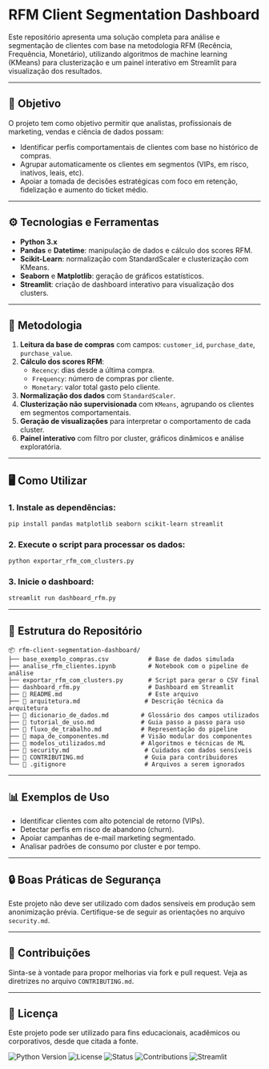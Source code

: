 # RFM Client Segmentation Dashboard

Este repositório apresenta uma solução completa para análise e segmentação de clientes com base na metodologia RFM (Recência, Frequência, Monetário), utilizando algoritmos de machine learning (KMeans) para clusterização e um painel interativo em Streamlit para visualização dos resultados.

---

## 📌 Objetivo

O projeto tem como objetivo permitir que analistas, profissionais de marketing, vendas e ciência de dados possam:
- Identificar perfis comportamentais de clientes com base no histórico de compras.
- Agrupar automaticamente os clientes em segmentos (VIPs, em risco, inativos, leais, etc).
- Apoiar a tomada de decisões estratégicas com foco em retenção, fidelização e aumento do ticket médio.

---

## ⚙️ Tecnologias e Ferramentas

- **Python 3.x**
- **Pandas** e **Datetime**: manipulação de dados e cálculo dos scores RFM.
- **Scikit-Learn**: normalização com StandardScaler e clusterização com KMeans.
- **Seaborn** e **Matplotlib**: geração de gráficos estatísticos.
- **Streamlit**: criação de dashboard interativo para visualização dos clusters.

---

## 🧪 Metodologia

1. **Leitura da base de compras** com campos: `customer_id`, `purchase_date`, `purchase_value`.
2. **Cálculo dos scores RFM**:
   - `Recency`: dias desde a última compra.
   - `Frequency`: número de compras por cliente.
   - `Monetary`: valor total gasto pelo cliente.
3. **Normalização dos dados** com `StandardScaler`.
4. **Clusterização não supervisionada** com `KMeans`, agrupando os clientes em segmentos comportamentais.
5. **Geração de visualizações** para interpretar o comportamento de cada cluster.
6. **Painel interativo** com filtro por cluster, gráficos dinâmicos e análise exploratória.

---

## 🖥️ Como Utilizar

### 1. Instale as dependências:
```bash
pip install pandas matplotlib seaborn scikit-learn streamlit
```

### 2. Execute o script para processar os dados:
```bash
python exportar_rfm_com_clusters.py
```

### 3. Inicie o dashboard:
```bash
streamlit run dashboard_rfm.py
```

---

## 📂 Estrutura do Repositório

```
📦 rfm-client-segmentation-dashboard/
├── base_exemplo_compras.csv           # Base de dados simulada
├── analise_rfm_clientes.ipynb         # Notebook com o pipeline de análise
├── exportar_rfm_com_clusters.py       # Script para gerar o CSV final
├── dashboard_rfm.py                   # Dashboard em Streamlit
├── 📄 README.md                        # Este arquivo
├── 📄 arquitetura.md                  # Descrição técnica da arquitetura
├── 📄 dicionario_de_dados.md         # Glossário dos campos utilizados
├── 📄 tutorial_de_uso.md             # Guia passo a passo para uso
├── 📄 fluxo_de_trabalho.md           # Representação do pipeline
├── 📄 mapa_de_componentes.md         # Visão modular dos componentes
├── 📄 modelos_utilizados.md          # Algoritmos e técnicas de ML
├── 📄 security.md                     # Cuidados com dados sensíveis
├── 📄 CONTRIBUTING.md                 # Guia para contribuidores
└── 📄 .gitignore                      # Arquivos a serem ignorados
```

---

## 📊 Exemplos de Uso

- Identificar clientes com alto potencial de retorno (VIPs).
- Detectar perfis em risco de abandono (churn).
- Apoiar campanhas de e-mail marketing segmentado.
- Analisar padrões de consumo por cluster e por tempo.

---

## 🔒 Boas Práticas de Segurança

Este projeto não deve ser utilizado com dados sensíveis em produção sem anonimização prévia. Certifique-se de seguir as orientações no arquivo `security.md`.

---

## 🤝 Contribuições

Sinta-se à vontade para propor melhorias via fork e pull request. Veja as diretrizes no arquivo `CONTRIBUTING.md`.

---

## 📜 Licença

Este projeto pode ser utilizado para fins educacionais, acadêmicos ou corporativos, desde que citada a fonte.

![Python Version](https://img.shields.io/badge/python-3.8%2B-blue)
![License](https://img.shields.io/badge/license-MIT-green)
![Status](https://img.shields.io/badge/status-estável-brightgreen)
![Contributions](https://img.shields.io/badge/contributions-bem%20vindas-blueviolet)
![Streamlit](https://img.shields.io/badge/streamlit-1.10%2B-ff4b4b)

